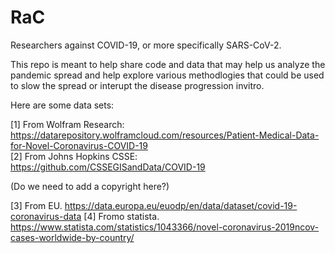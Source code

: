 # RaC
Researchers against COVID-19, or more specifically SARS-CoV-2.

This repo is meant to help share code and data that may help us analyze the pandemic spread and help explore various methodlogies 
that could be used to slow the spread or interupt the disease progression invitro. 

Here are some data sets:

[1] From Wolfram Research: https://datarepository.wolframcloud.com/resources/Patient-Medical-Data-for-Novel-Coronavirus-COVID-19  
[2] From Johns Hopkins CSSE: https://github.com/CSSEGISandData/COVID-19 

(Do we need to add a copyright here?)


[3] From EU.  https://data.europa.eu/euodp/en/data/dataset/covid-19-coronavirus-data
[4] Fromo statista.  https://www.statista.com/statistics/1043366/novel-coronavirus-2019ncov-cases-worldwide-by-country/ 



